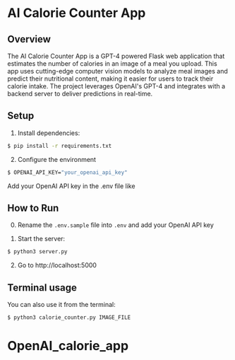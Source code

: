 # AI Calorie Counter App

## Overview

The AI Calorie Counter App is a GPT-4 powered Flask web application that estimates the number of calories in an image of a meal you upload. This app uses cutting-edge computer vision models to analyze meal images and predict their nutritional content, making it easier for users to track their calorie intake. The project leverages OpenAI's GPT-4 and integrates with a backend server to deliver predictions in real-time.

## Setup

1. Install dependencies:

```sh
$ pip install -r requirements.txt
```

2. Configure the environment

```sh
$ OPENAI_API_KEY="your_openai_api_key"
```

Add your OpenAI API key in the .env file like 

## How to Run

0. Rename the `.env.sample` file into `.env` and add your OpenAI API key

1. Start the server:

```sh
$ python3 server.py
```

2. Go to http://localhost:5000


## Terminal usage

You can also use it from the terminal:

```sh
$ python3 calorie_counter.py IMAGE_FILE
```
# OpenAI_calorie_app
